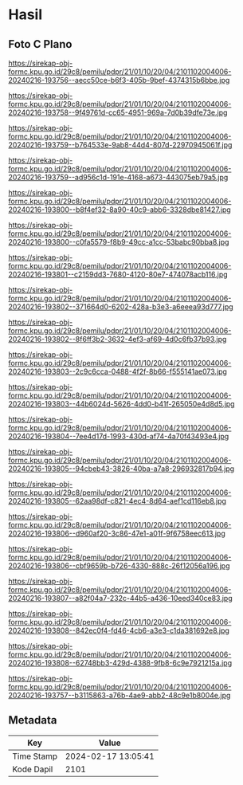 # Hasil

## Foto C Plano

https://sirekap-obj-formc.kpu.go.id/29c8/pemilu/pdpr/21/01/10/20/04/2101102004006-20240216-193756--aecc50ce-b6f3-405b-9bef-4374315b6bbe.jpg

https://sirekap-obj-formc.kpu.go.id/29c8/pemilu/pdpr/21/01/10/20/04/2101102004006-20240216-193758--9f49761d-cc65-4951-969a-7d0b39dfe73e.jpg

https://sirekap-obj-formc.kpu.go.id/29c8/pemilu/pdpr/21/01/10/20/04/2101102004006-20240216-193759--b764533e-9ab8-44d4-807d-22970945061f.jpg

https://sirekap-obj-formc.kpu.go.id/29c8/pemilu/pdpr/21/01/10/20/04/2101102004006-20240216-193759--ad956c1d-191e-4168-a673-443075eb79a5.jpg

https://sirekap-obj-formc.kpu.go.id/29c8/pemilu/pdpr/21/01/10/20/04/2101102004006-20240216-193800--b8f4ef32-8a90-40c9-abb6-3328dbe81427.jpg

https://sirekap-obj-formc.kpu.go.id/29c8/pemilu/pdpr/21/01/10/20/04/2101102004006-20240216-193800--c0fa5579-f8b9-49cc-a1cc-53babc90bba8.jpg

https://sirekap-obj-formc.kpu.go.id/29c8/pemilu/pdpr/21/01/10/20/04/2101102004006-20240216-193801--c2159dd3-7680-4120-80e7-474078acb116.jpg

https://sirekap-obj-formc.kpu.go.id/29c8/pemilu/pdpr/21/01/10/20/04/2101102004006-20240216-193802--371664d0-6202-428a-b3e3-a6eeea93d777.jpg

https://sirekap-obj-formc.kpu.go.id/29c8/pemilu/pdpr/21/01/10/20/04/2101102004006-20240216-193802--8f6ff3b2-3632-4ef3-af69-4d0c6fb37b93.jpg

https://sirekap-obj-formc.kpu.go.id/29c8/pemilu/pdpr/21/01/10/20/04/2101102004006-20240216-193803--2c9c6cca-0488-4f2f-8b66-f555141ae073.jpg

https://sirekap-obj-formc.kpu.go.id/29c8/pemilu/pdpr/21/01/10/20/04/2101102004006-20240216-193803--44b6024d-5626-4dd0-b41f-265050e4d8d5.jpg

https://sirekap-obj-formc.kpu.go.id/29c8/pemilu/pdpr/21/01/10/20/04/2101102004006-20240216-193804--7ee4d17d-1993-430d-af74-4a70f43493e4.jpg

https://sirekap-obj-formc.kpu.go.id/29c8/pemilu/pdpr/21/01/10/20/04/2101102004006-20240216-193805--94cbeb43-3826-40ba-a7a8-296932817b94.jpg

https://sirekap-obj-formc.kpu.go.id/29c8/pemilu/pdpr/21/01/10/20/04/2101102004006-20240216-193805--62aa98df-c821-4ec4-8d64-aef1cd116eb8.jpg

https://sirekap-obj-formc.kpu.go.id/29c8/pemilu/pdpr/21/01/10/20/04/2101102004006-20240216-193806--d960af20-3c86-47e1-a01f-9f6758eec613.jpg

https://sirekap-obj-formc.kpu.go.id/29c8/pemilu/pdpr/21/01/10/20/04/2101102004006-20240216-193806--cbf9659b-b726-4330-888c-26f12056a196.jpg

https://sirekap-obj-formc.kpu.go.id/29c8/pemilu/pdpr/21/01/10/20/04/2101102004006-20240216-193807--a82f04a7-232c-44b5-a436-10eed340ce83.jpg

https://sirekap-obj-formc.kpu.go.id/29c8/pemilu/pdpr/21/01/10/20/04/2101102004006-20240216-193808--842ec0f4-fd46-4cb6-a3e3-c1da381692e8.jpg

https://sirekap-obj-formc.kpu.go.id/29c8/pemilu/pdpr/21/01/10/20/04/2101102004006-20240216-193808--62748bb3-429d-4388-9fb8-6c9e7921215a.jpg

https://sirekap-obj-formc.kpu.go.id/29c8/pemilu/pdpr/21/01/10/20/04/2101102004006-20240216-193757--b3115863-a76b-4ae9-abb2-48c9e1b8004e.jpg


## Metadata

| Key        | Value               |
| ---------- | ------------------- |
| Time Stamp | 2024-02-17 13:05:41 |
| Kode Dapil | 2101                |



